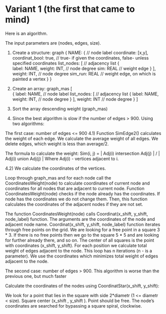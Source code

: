 # Variant 1 (the first that came to mind)

Here is an algorithm.

The input parameters are (nodes, edges, size).

1) Create a structure:
graph { 
             NAME: {     // node label
                    coordinate: [x,y],
                    coordinat_bool: true, // true- if given the coordinates, false- unless specified coordinates
                     list_nodes: [    // adjacency list
                          {    
                              label: NAME,
                              weight: INT, // node degree
                              sim: REAL // weight edge
                           } ],
                      weight: INT, // node degree
                      sim_run: REAL //  weight edge, on which is painted a vertex
              }
}

2) Create an array: 
graph_mas [              
              {
                 label: NAME,    // node label
                 list_nodes: [      // adjacency list
                          {
                                  label: NAME,
                                  weight: INT, // node degree
                           } ],
                  weight: INT  // node degree
         } ]

3) Sort the array descending weight  (graph_mas)

4) Since the best algorithm is slow if the number of edges > 900. Using two algorithms:

The first case: number of edges <= 900
4.1) Function SimEdge2() calculates the weight of each edge. We calculate the average weight of all edges. We delete edges, which weight is less than average/2.

The formula to calculate the weight: 
Sim(i, j) = | Adj(i) intersection Adj(j) | / | Adj(i) union Adj(j) |
Where Adj(i) - vertices adjacent to i.

4.2) We calculate the coordinates of the vertices.

Loop through graph_mas and for each node call the CoordinatesWeight(node) to calculate coordinates of current node and coordinates for all nodes that are adjacent to current node.
Function CoordinatesWeight(node) checks if the node already has the coordinates. If node has the coordinates we do not change them. Then, this function calculates the coordinates of the adjacent nodes if they are not set.

The function CoordinatesWeight(node) calls Coordinat(x_shift, y_shift, node_label) function. The arguments are the coordinates of the node and adjacent node name. Coordinat(x_shift, y_shift, node_label) function iterates through free points on the grid. We are looking for a free point in a square 3 * 3. If there is no free points then we go to the square 5 * 5 and are looking for further already there, and so on. The center of all squares is the point with coordinates (x_shift, y_shift). For each position we calculate total weight of edges adjacent to the node. This loop has n iterations (n - is a parameter). We use the coordinates which minimizes total weight of edges adjacent to the node.

The second case: number of edges > 900.
This algorithm is worse than the previous one, but much faster

Calculate the coordinates of the nodes using CoordinatStar(x_shift, y_shift):

We look for a point that lies in the square with side 2*diametr (1 <= diametr < size). Square center (x_shift , y_shift ). Point should be free. The node’s coordinates are searched for bypassing a square spiral, clockwise.


